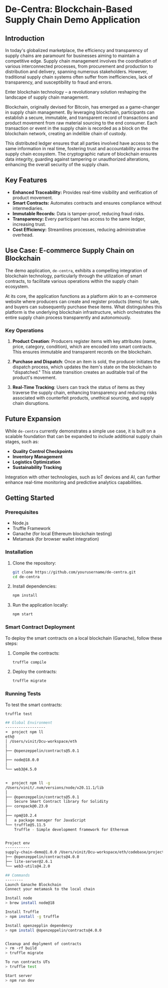 # De-Centra: Blockchain-Based Supply Chain Demo Application

## Introduction

In today's globalized marketplace, the efficiency and transparency of supply chains are paramount for businesses aiming to maintain a competitive edge. Supply chain management involves the coordination of various interconnected processes, from procurement and production to distribution and delivery, spanning numerous stakeholders. However, traditional supply chain systems often suffer from inefficiencies, lack of transparency, and susceptibility to fraud and errors. 

Enter blockchain technology – a revolutionary solution reshaping the landscape of supply chain management.

Blockchain, originally devised for Bitcoin, has emerged as a game-changer in supply chain management. By leveraging blockchain, participants can establish a secure, immutable, and transparent record of transactions and product movement from raw material sourcing to the end consumer. Each transaction or event in the supply chain is recorded as a block on the blockchain network, creating an indelible chain of custody. 

This distributed ledger ensures that all parties involved have access to the same information in real time, fostering trust and accountability across the supply chain ecosystem. The cryptographic nature of blockchain ensures data integrity, guarding against tampering or unauthorized alterations, enhancing the overall security of the supply chain.

## Key Features

- **Enhanced Traceability:** Provides real-time visibility and verification of product movement.
- **Smart Contracts:** Automates contracts and ensures compliance without intermediaries.
- **Immutable Records:** Data is tamper-proof, reducing fraud risks.
- **Transparency:** Every participant has access to the same ledger, increasing trust.
- **Cost Efficiency:** Streamlines processes, reducing administrative overhead.

## Use Case: E-commerce Supply Chain on Blockchain

The demo application, `de-centra`, exhibits a compelling integration of blockchain technology, particularly through the utilization of smart contracts, to facilitate various operations within the supply chain ecosystem.

At its core, the application functions as a platform akin to an e-commerce website where producers can create and register products (items) for sale, and buyers can subsequently purchase these items. What distinguishes this platform is the underlying blockchain infrastructure, which orchestrates the entire supply chain process transparently and autonomously.

### Key Operations

1. **Product Creation**: Producers register items with key attributes (name, price, category, condition), which are encoded into smart contracts. This ensures immutable and transparent records on the blockchain.
  
2. **Purchase and Dispatch**: Once an item is sold, the producer initiates the dispatch process, which updates the item's state on the blockchain to "dispatched." This state transition creates an auditable trail of the product's movement.
  
3. **Real-Time Tracking**: Users can track the status of items as they traverse the supply chain, enhancing transparency and reducing risks associated with counterfeit products, unethical sourcing, and supply chain disruptions.

## Future Expansion

While `de-centra` currently demonstrates a simple use case, it is built on a scalable foundation that can be expanded to include additional supply chain stages, such as:

- **Quality Control Checkpoints**
- **Inventory Management**
- **Logistics Optimization**
- **Sustainability Tracking**

Integration with other technologies, such as IoT devices and AI, can further enhance real-time monitoring and predictive analytics capabilities.

## Getting Started

### Prerequisites

- Node.js
- Truffle Framework
- Ganache (for local Ethereum blockchain testing)
- Metamask (for browser wallet integration)

### Installation

1. Clone the repository:
    ```bash
    git clone https://github.com/yourusername/de-centra.git
    cd de-centra
    ```

2. Install dependencies:
    ```bash
    npm install
    ```

3. Run the application locally:
    ```bash
    npm start
    ```

### Smart Contract Deployment

To deploy the smart contracts on a local blockchain (Ganache), follow these steps:

1. Compile the contracts:
    ```bash
    truffle compile
    ```

2. Deploy the contracts:
    ```bash
    truffle migrate
    ```

### Running Tests

To test the smart contracts:

```bash
truffle test

## Global Environment
------------------
➜  project npm ll
eth@
│ /Users/vinit/Dcu-workspace/eth
│ 
├── @openzeppelin/contracts@5.0.1
│   
├── node@18.0.0
│   
└── web3@4.5.0
    

➜  project npm ll -g
/Users/vinit/.nvm/versions/node/v20.11.1/lib
│ 
├── @openzeppelin/contracts@5.0.1
│   Secure Smart Contract library for Solidity
├── corepack@0.23.0
│   
├── npm@10.2.4
│   a package manager for JavaScript
└── truffle@5.11.5
    Truffle - Simple development framework for Ethereum


Project env
-----------
supply-chain-demo@1.0.0 /Users/vinit/Dcu-workspace/eth/codebase/project/supply-chain-demo
├── @openzeppelin/contracts@4.0.0
├── lite-server@2.6.1
└── web3-utils@4.2.0

## Commands
--------
Launch Ganache Blockchain
Connect your metamask to the local chain

Install node
> brew install node@18

Install Truffle
> npm install -g truffle

Install openzepplin dependency
> npm install @openzeppelin/contracts@4.0.0


Cleanup and deplyment of contracts
> rm -rf build
> truffle migrate

To run contracts UTs
> truffle test

Start server
> npm run dev
